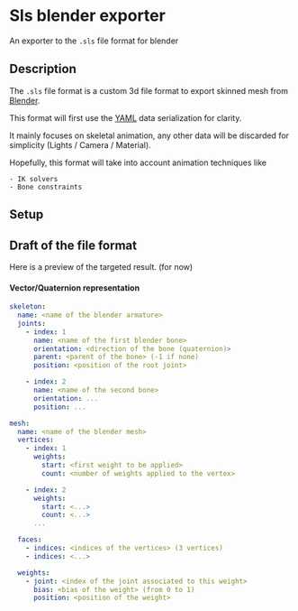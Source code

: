 # Sls blender exporter

An exporter to the `.sls` file format for blender

## Description

The `.sls` file format is a custom 3d file format to export skinned mesh from [Blender](https://www.blender.org/).

This format will first use the [YAML](http://yaml.org/) data serialization for clarity.

It mainly focuses on skeletal animation, any other data will be discarded for simplicity (Lights / Camera / Material).

Hopefully, this format will take into account animation techniques like

	- IK solvers
	- Bone constraints

## Setup

## Draft of the file format

Here is a preview of the targeted result. (for now)

#### Vector/Quaternion representation

```yaml
skeleton:
  name: <name of the blender armature>
  joints:
    - index: 1
      name: <name of the first blender bone>
      orientation: <direction of the bone (quaternion)>
      parent: <parent of the bone> (-1 if none)
      position: <position of the root joint>

    - index: 2
      name: <name of the second bone>
      orientation: ...
      position: ...

mesh:
  name: <name of the blender mesh>
  vertices:
    - index: 1
      weights:
        start: <first weight to be applied>
        count: <number of weights applied to the vertex>

    - index: 2
      weights:
        start: <...>
        count: <...>
      ...

  faces:
    - indices: <indices of the vertices> (3 vertices)
    - indices: <...>

  weights:
    - joint: <index of the joint associated to this weight>
      bias: <bias of the weight> (from 0 to 1)
      position: <position of the weight>
```
